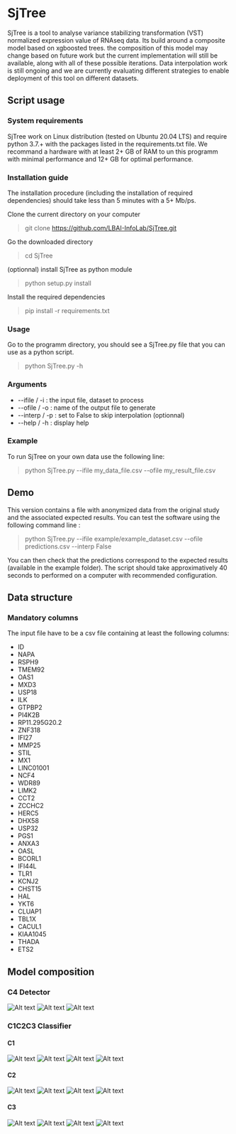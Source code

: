 # **SjTree**
SjTree is a tool to analyse variance stabilizing transformation (VST) normalized expression value of RNAseq data. Its build around a composite model based on xgboosted trees. the composition of this model may change based on future work but the current implementation will still be available, along with all of these possible iterations. Data interpolation work is still ongoing and we are currently evaluating different strategies to enable deployment of this tool on different datasets.

## **Script usage**

### System requirements
SjTree work on Linux distribution (tested on Ubuntu 20.04 LTS) and require python 3.7.+ with the packages listed in the requirements.txt file.
We recommand a hardware with at least 2+ GB of RAM to un this programm with minimal performance and 12+ GB for optimal performance.

### Installation guide
The installation procedure (including the installation of required dependencies) should take less than 5 minutes with a 5+ Mb/ps.

Clone the current directory on your computer
> git clone https://github.com/LBAI-InfoLab/SjTree.git

Go the downloaded directory
> cd SjTree

(optionnal) install SjTree as python module
> python setup.py install

Install the required dependencies
> pip install -r requirements.txt

### Usage
Go to the programm directory, you should see a SjTree.py file that you can use
as a python script.

> python SjTree.py -h

### Arguments
* --ifile / -i : the input file, dataset to process
* --ofile / -o : name of the output file to generate
* --interp / -p : set to False to skip interpolation (optionnal)
* --help / -h : display help

### Example
To run SjTree on your own data use the following line: 
> python SjTree.py --ifile my_data_file.csv --ofile my_result_file.csv

## Demo
This version contains a file with anonymized data from the original study and the associated expected results. You can test the software using the following command line :

> python SjTree.py --ifile example/example_dataset.csv --ofile predictions.csv --interp False

You can then check that the predictions correspond to the expected results (available in the example folder). The script should take approximatively 40 seconds to performed on a computer with recommended configuration.


## **Data structure**
### Mandatory columns
The input file have to be a csv file containing at least the following columns:
* ID
* NAPA
* RSPH9
* TMEM92
* OAS1
* MXD3
* USP18
* ILK
* GTPBP2
* PI4K2B
* RP11.295G20.2
* ZNF318
* IFI27
* MMP25
* STIL
* MX1
* LINC01001
* NCF4
* WDR89
* LIMK2
* CCT2
* ZCCHC2
* HERC5
* DHX58
* USP32
* PGS1
* ANXA3
* OASL
* BCORL1
* IFI44L
* TLR1
* KCNJ2
* CHST15
* HAL
* YKT6
* CLUAP1
* TBL1X
* CACUL1
* KIAA1045
* THADA
* ETS2

## Model composition

### C4 Detector

![Alt text](images/C4_detector_tree_1.jpeg?raw=true "Predictor 1")
![Alt text](images/C4_detector_tree_2.jpeg?raw=true "Predictor 2")
![Alt text](images/C4_detector_tree_3.jpeg?raw=true "Predictor 2")

### C1C2C3 Classifier

#### C1
![Alt text](images/C1C2C3_C1_classifier_tree_1.jpeg?raw=true "Predictor 1")
![Alt text](images/C1C2C3_C1_classifier_tree_2.jpeg?raw=true "Predictor 2")
![Alt text](images/C1C2C3_C1_classifier_tree_3.jpeg?raw=true "Predictor 3")
![Alt text](images/C1C2C3_C1_classifier_tree_4.jpeg?raw=true "Predictor 4")

#### C2
![Alt text](images/C1C2C3_C2_classifier_tree_1.jpeg?raw=true "Predictor 1")
![Alt text](images/C1C2C3_C2_classifier_tree_2.jpeg?raw=true "Predictor 2")
![Alt text](images/C1C2C3_C2_classifier_tree_3.jpeg?raw=true "Predictor 3")
![Alt text](images/C1C2C3_C2_classifier_tree_4.jpeg?raw=true "Predictor 4")

#### C3
![Alt text](images/C1C2C3_C3_classifier_tree_1.jpeg?raw=true "Predictor 1")
![Alt text](images/C1C2C3_C3_classifier_tree_2.jpeg?raw=true "Predictor 2")
![Alt text](images/C1C2C3_C3_classifier_tree_3.jpeg?raw=true "Predictor 3")
![Alt text](images/C1C2C3_C3_classifier_tree_4.jpeg?raw=true "Predictor 4")

